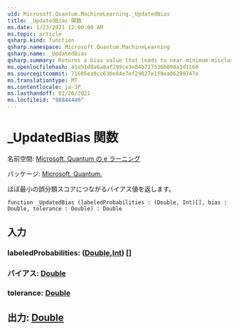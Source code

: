 ```yaml
---
uid: Microsoft.Quantum.MachineLearning._UpdatedBias
title: _UpdatedBias 関数
ms.date: 1/23/2021 12:00:00 AM
ms.topic: article
qsharp.kind: function
qsharp.namespace: Microsoft.Quantum.MachineLearning
qsharp.name: _UpdatedBias
qsharp.summary: Returns a bias value that leads to near-minimum misclassification score.
ms.openlocfilehash: 41a51d8a6a8af299ce3e84b727336b098a3d1160
ms.sourcegitcommit: 71605ea9cc630e84e7ef29027e1f0ea06299747e
ms.translationtype: MT
ms.contentlocale: ja-JP
ms.lasthandoff: 01/26/2021
ms.locfileid: "98844440"
---
```

# <a name="_updatedbias-function"></a>_UpdatedBias 関数

名前空間: [Microsoft. Quantum の e ラーニング](xref:Microsoft.Quantum.MachineLearning)

パッケージ: [Microsoft. Quantum.](https://nuget.org/packages/Microsoft.Quantum.MachineLearning)


ほぼ最小の誤分類スコアにつながるバイアス値を返します。

```qsharp
function _UpdatedBias (labeledProbabilities : (Double, Int)[], bias : Double, tolerance : Double) : Double
```


## <a name="input"></a>入力

### <a name="labeledprobabilities--doubleint"></a>labeledProbabilities: ([Double](xref:microsoft.quantum.lang-ref.double),[Int](xref:microsoft.quantum.lang-ref.int)) []




### <a name="bias--double"></a>バイアス: [Double](xref:microsoft.quantum.lang-ref.double)




### <a name="tolerance--double"></a>tolerance: [Double](xref:microsoft.quantum.lang-ref.double)





## <a name="output--double"></a>出力: [Double](xref:microsoft.quantum.lang-ref.double)

